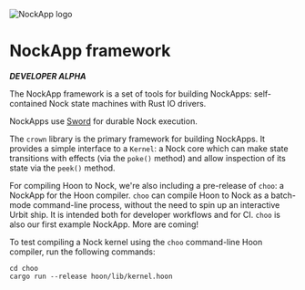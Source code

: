 ![NockApp logo](https://zorp.io/img/nockapp.png)
# NockApp framework

***DEVELOPER ALPHA***

The NockApp framework is a set of tools for building NockApps: self-contained Nock state machines with Rust IO drivers.

NockApps use [Sword](https://github.com/zorp-corp/sword) for durable Nock execution.

The `crown` library is the primary framework for building NockApps. It provides a simple interface to a `Kernel`: a Nock core which can make state transitions with effects (via the `poke()` method) and allow inspection of its state via the `peek()` method.

For compiling Hoon to Nock, we're also including a pre-release of `choo`: a NockApp for the Hoon compiler. `choo` can compile Hoon to Nock as a batch-mode command-line process, without the need to spin up an interactive Urbit ship. It is intended both for developer workflows and for CI. `choo` is also our first example NockApp. More are coming!

To test compiling a Nock kernel using the `choo` command-line Hoon compiler, run the following commands:

```
cd choo
cargo run --release hoon/lib/kernel.hoon
```
